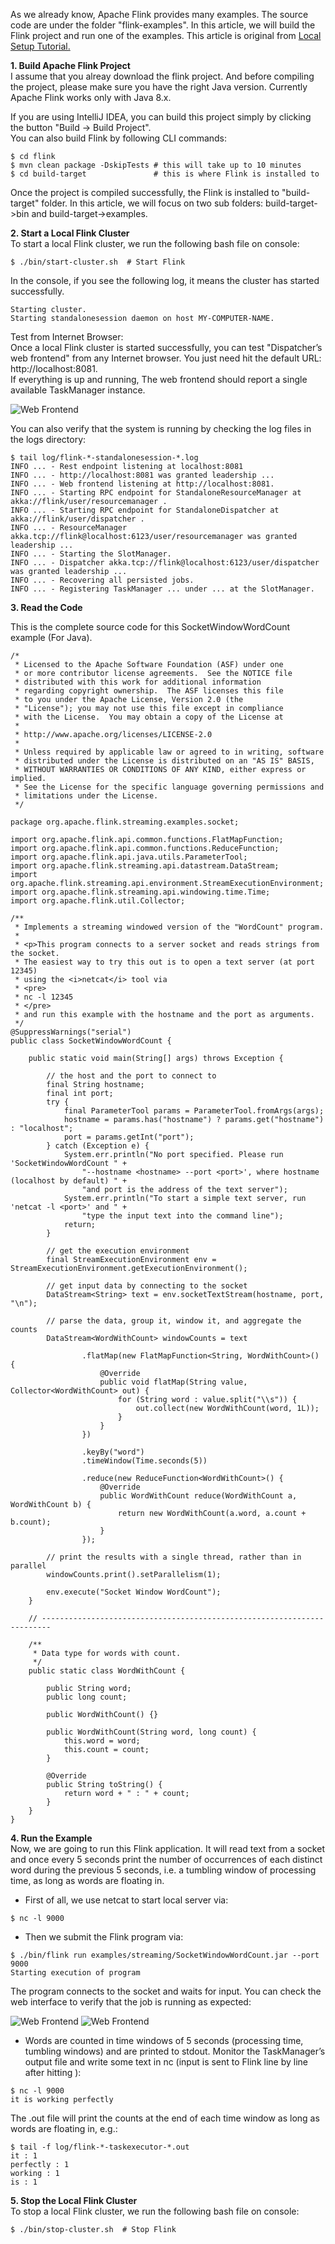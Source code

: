 As we already know, Apache Flink provides many examples. The source code are under the folder "flink-examples". 
In this article, we will build the Flink project and run one of the examples. 
This article is original from [Local Setup Tutorial.](https://ci.apache.org/projects/flink/flink-docs-master/tutorials/local_setup.html)

**1. Build Apache Flink Project**    
I assume that you alreay download the flink project. And before compiling the project, please make sure you have the right Java version. Currently Apache Flink works only with Java 8.x.

If you are using IntelliJ IDEA, you can build this project simply by clicking the button "Build -> Build Project".  
You can also build Flink by following CLI commands:    

```
$ cd flink
$ mvn clean package -DskipTests # this will take up to 10 minutes
$ cd build-target               # this is where Flink is installed to
```
  
Once the project is compiled successfully, the Flink is installed to "build-target" folder.
In this article, we will focus on two sub folders: build-target->bin and build-target->examples.

**2. Start a Local Flink Cluster**    
To start a local Flink cluster, we run the following bash file on console:

```
$ ./bin/start-cluster.sh  # Start Flink
```

In the console, if you see the following log, it means the cluster has started successfully.

```
Starting cluster.
Starting standalonesession daemon on host MY-COMPUTER-NAME.
```

Test from Internet Browser:    
Once a local Flink cluster is started successfully, you can test "Dispatcher’s web frontend" from any Internet browser.
You just need hit the default URL: http://localhost:8081.     
If everything is up and running, The web frontend should report a single available TaskManager instance.    

![Web Frontend](/images/jobmanager-1.png) 
    
    
You can also verify that the system is running by checking the log files in the logs directory:    
```
$ tail log/flink-*-standalonesession-*.log
INFO ... - Rest endpoint listening at localhost:8081
INFO ... - http://localhost:8081 was granted leadership ...
INFO ... - Web frontend listening at http://localhost:8081.
INFO ... - Starting RPC endpoint for StandaloneResourceManager at akka://flink/user/resourcemanager .
INFO ... - Starting RPC endpoint for StandaloneDispatcher at akka://flink/user/dispatcher .
INFO ... - ResourceManager akka.tcp://flink@localhost:6123/user/resourcemanager was granted leadership ...
INFO ... - Starting the SlotManager.
INFO ... - Dispatcher akka.tcp://flink@localhost:6123/user/dispatcher was granted leadership ...
INFO ... - Recovering all persisted jobs.
INFO ... - Registering TaskManager ... under ... at the SlotManager.
```

**3. Read the Code**

This is the complete source code for this SocketWindowWordCount example (For Java). 

```
/*
 * Licensed to the Apache Software Foundation (ASF) under one
 * or more contributor license agreements.  See the NOTICE file
 * distributed with this work for additional information
 * regarding copyright ownership.  The ASF licenses this file
 * to you under the Apache License, Version 2.0 (the
 * "License"); you may not use this file except in compliance
 * with the License.  You may obtain a copy of the License at
 *
 * http://www.apache.org/licenses/LICENSE-2.0
 *
 * Unless required by applicable law or agreed to in writing, software
 * distributed under the License is distributed on an "AS IS" BASIS,
 * WITHOUT WARRANTIES OR CONDITIONS OF ANY KIND, either express or implied.
 * See the License for the specific language governing permissions and
 * limitations under the License.
 */

package org.apache.flink.streaming.examples.socket;

import org.apache.flink.api.common.functions.FlatMapFunction;
import org.apache.flink.api.common.functions.ReduceFunction;
import org.apache.flink.api.java.utils.ParameterTool;
import org.apache.flink.streaming.api.datastream.DataStream;
import org.apache.flink.streaming.api.environment.StreamExecutionEnvironment;
import org.apache.flink.streaming.api.windowing.time.Time;
import org.apache.flink.util.Collector;

/**
 * Implements a streaming windowed version of the "WordCount" program.
 *
 * <p>This program connects to a server socket and reads strings from the socket.
 * The easiest way to try this out is to open a text server (at port 12345)
 * using the <i>netcat</i> tool via
 * <pre>
 * nc -l 12345
 * </pre>
 * and run this example with the hostname and the port as arguments.
 */
@SuppressWarnings("serial")
public class SocketWindowWordCount {

	public static void main(String[] args) throws Exception {

		// the host and the port to connect to
		final String hostname;
		final int port;
		try {
			final ParameterTool params = ParameterTool.fromArgs(args);
			hostname = params.has("hostname") ? params.get("hostname") : "localhost";
			port = params.getInt("port");
		} catch (Exception e) {
			System.err.println("No port specified. Please run 'SocketWindowWordCount " +
				"--hostname <hostname> --port <port>', where hostname (localhost by default) " +
				"and port is the address of the text server");
			System.err.println("To start a simple text server, run 'netcat -l <port>' and " +
				"type the input text into the command line");
			return;
		}

		// get the execution environment
		final StreamExecutionEnvironment env = StreamExecutionEnvironment.getExecutionEnvironment();

		// get input data by connecting to the socket
		DataStream<String> text = env.socketTextStream(hostname, port, "\n");

		// parse the data, group it, window it, and aggregate the counts
		DataStream<WordWithCount> windowCounts = text

				.flatMap(new FlatMapFunction<String, WordWithCount>() {
					@Override
					public void flatMap(String value, Collector<WordWithCount> out) {
						for (String word : value.split("\\s")) {
							out.collect(new WordWithCount(word, 1L));
						}
					}
				})

				.keyBy("word")
				.timeWindow(Time.seconds(5))

				.reduce(new ReduceFunction<WordWithCount>() {
					@Override
					public WordWithCount reduce(WordWithCount a, WordWithCount b) {
						return new WordWithCount(a.word, a.count + b.count);
					}
				});

		// print the results with a single thread, rather than in parallel
		windowCounts.print().setParallelism(1);

		env.execute("Socket Window WordCount");
	}

	// ------------------------------------------------------------------------

	/**
	 * Data type for words with count.
	 */
	public static class WordWithCount {

		public String word;
		public long count;

		public WordWithCount() {}

		public WordWithCount(String word, long count) {
			this.word = word;
			this.count = count;
		}

		@Override
		public String toString() {
			return word + " : " + count;
		}
	}
}

```


**4. Run the Example**    
Now, we are going to run this Flink application. It will read text from a socket and once every 5 seconds print the number of occurrences of each distinct word during the previous 5 seconds, i.e. a tumbling window of processing time, as long as words are floating in.

- First of all, we use netcat to start local server via:    
```
$ nc -l 9000
```

- Then we submit the Flink program via:    
```
$ ./bin/flink run examples/streaming/SocketWindowWordCount.jar --port 9000
Starting execution of program
```

The program connects to the socket and waits for input. You can check the web interface to verify that the job is running as expected:    

![Web Frontend](/images/jobmanager-2.png)  ![Web Frontend](/images/jobmanager-3.png) 


- Words are counted in time windows of 5 seconds (processing time, tumbling windows) and are printed to stdout. Monitor the TaskManager’s output file and write some text in nc (input is sent to Flink line by line after hitting ):    
```
$ nc -l 9000
it is working perfectly
```
The .out file will print the counts at the end of each time window as long as words are floating in, e.g.:    
```
$ tail -f log/flink-*-taskexecutor-*.out
it : 1
perfectly : 1
working : 1
is : 1
```

**5. Stop the Local Flink Cluster**   
To stop a local Flink cluster, we run the following bash file on console:
```
$ ./bin/stop-cluster.sh  # Stop Flink
```



